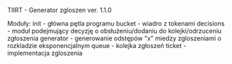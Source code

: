 TIIRT - Generator zgloszen ver. 1.1.0

Moduły:
	init - główna pętla programu
	bucket - wiadro z tokenami
	decisions - moduł podejmujący decyzję o obsłużeniu/dodaniu do kolejki/odrzuceniu zgłoszenia
	generator - generowanie odstępów "x" miedzy zgloszeniami o rozkladzie eksponencjalnym 
	queue - kolejka zgłoszeń
	ticket - implementacja zgloszenia
	



